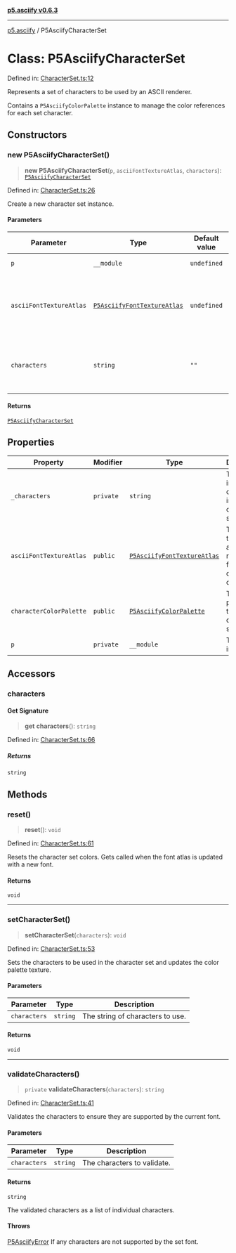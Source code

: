 [**p5.asciify v0.6.3**](../README.md)

***

[p5.asciify](../globals.md) / P5AsciifyCharacterSet

# Class: P5AsciifyCharacterSet

Defined in: [CharacterSet.ts:12](https://github.com/humanbydefinition/p5-asciify/blob/1a27890fc6c8c052abc0ef6e129ce2e94a0e661c/src/lib/CharacterSet.ts#L12)

Represents a set of characters to be used by an ASCII renderer.

Contains a `P5AsciifyColorPalette` instance to manage the color references for each set character.

## Constructors

### new P5AsciifyCharacterSet()

> **new P5AsciifyCharacterSet**(`p`, `asciiFontTextureAtlas`, `characters`): [`P5AsciifyCharacterSet`](P5AsciifyCharacterSet.md)

Defined in: [CharacterSet.ts:26](https://github.com/humanbydefinition/p5-asciify/blob/1a27890fc6c8c052abc0ef6e129ce2e94a0e661c/src/lib/CharacterSet.ts#L26)

Create a new character set instance.

#### Parameters

| Parameter | Type | Default value | Description |
| ------ | ------ | ------ | ------ |
| `p` | `__module` | `undefined` | The p5 instance. |
| `asciiFontTextureAtlas` | [`P5AsciifyFontTextureAtlas`](P5AsciifyFontTextureAtlas.md) | `undefined` | The font texture atlas to reference for character colors. |
| `characters` | `string` | `""` | The characters to use in the character set. |

#### Returns

[`P5AsciifyCharacterSet`](P5AsciifyCharacterSet.md)

## Properties

| Property | Modifier | Type | Description | Defined in |
| ------ | ------ | ------ | ------ | ------ |
| <a id="_characters"></a> `_characters` | `private` | `string` | The list of individual characters in the character set. | [CharacterSet.ts:18](https://github.com/humanbydefinition/p5-asciify/blob/1a27890fc6c8c052abc0ef6e129ce2e94a0e661c/src/lib/CharacterSet.ts#L18) |
| <a id="asciifonttextureatlas-1"></a> `asciiFontTextureAtlas` | `public` | [`P5AsciifyFontTextureAtlas`](P5AsciifyFontTextureAtlas.md) | The font texture atlas to reference for character colors. | [CharacterSet.ts:28](https://github.com/humanbydefinition/p5-asciify/blob/1a27890fc6c8c052abc0ef6e129ce2e94a0e661c/src/lib/CharacterSet.ts#L28) |
| <a id="charactercolorpalette"></a> `characterColorPalette` | `public` | [`P5AsciifyColorPalette`](P5AsciifyColorPalette.md) | The color palette for the character set. | [CharacterSet.ts:15](https://github.com/humanbydefinition/p5-asciify/blob/1a27890fc6c8c052abc0ef6e129ce2e94a0e661c/src/lib/CharacterSet.ts#L15) |
| <a id="p-1"></a> `p` | `private` | `__module` | The p5 instance. | [CharacterSet.ts:27](https://github.com/humanbydefinition/p5-asciify/blob/1a27890fc6c8c052abc0ef6e129ce2e94a0e661c/src/lib/CharacterSet.ts#L27) |

## Accessors

### characters

#### Get Signature

> **get** **characters**(): `string`

Defined in: [CharacterSet.ts:66](https://github.com/humanbydefinition/p5-asciify/blob/1a27890fc6c8c052abc0ef6e129ce2e94a0e661c/src/lib/CharacterSet.ts#L66)

##### Returns

`string`

## Methods

### reset()

> **reset**(): `void`

Defined in: [CharacterSet.ts:61](https://github.com/humanbydefinition/p5-asciify/blob/1a27890fc6c8c052abc0ef6e129ce2e94a0e661c/src/lib/CharacterSet.ts#L61)

Resets the character set colors. Gets called when the font atlas is updated with a new font.

#### Returns

`void`

***

### setCharacterSet()

> **setCharacterSet**(`characters`): `void`

Defined in: [CharacterSet.ts:53](https://github.com/humanbydefinition/p5-asciify/blob/1a27890fc6c8c052abc0ef6e129ce2e94a0e661c/src/lib/CharacterSet.ts#L53)

Sets the characters to be used in the character set and updates the color palette texture.

#### Parameters

| Parameter | Type | Description |
| ------ | ------ | ------ |
| `characters` | `string` | The string of characters to use. |

#### Returns

`void`

***

### validateCharacters()

> `private` **validateCharacters**(`characters`): `string`

Defined in: [CharacterSet.ts:41](https://github.com/humanbydefinition/p5-asciify/blob/1a27890fc6c8c052abc0ef6e129ce2e94a0e661c/src/lib/CharacterSet.ts#L41)

Validates the characters to ensure they are supported by the current font.

#### Parameters

| Parameter | Type | Description |
| ------ | ------ | ------ |
| `characters` | `string` | The characters to validate. |

#### Returns

`string`

The validated characters as a list of individual characters.

#### Throws

[P5AsciifyError](P5AsciifyError.md) If any characters are not supported by the set font.
